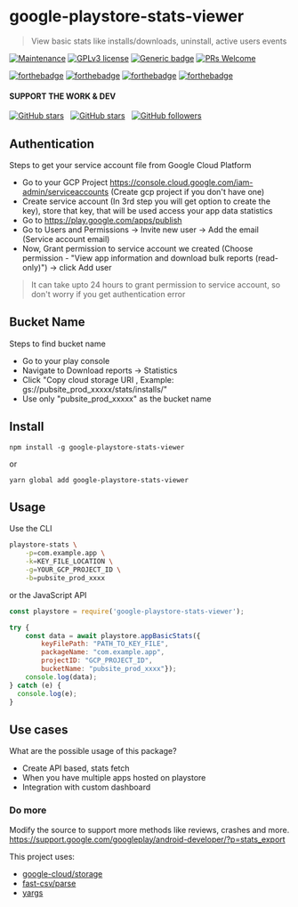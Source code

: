 # google-playstore-stats-viewer

> View basic stats like installs/downloads, uninstall, active users events

[![Maintenance](https://img.shields.io/badge/Maintained%3F-YES-blueviolet.svg)](#)
[![GPLv3 license](https://img.shields.io/badge/License-MIT-red.svg)](LICENSE)
[![Generic badge](https://img.shields.io/badge/Stable-YES-<COLOR>.svg)](#)
[![PRs Welcome](https://img.shields.io/badge/PRs-welcome-brightgreen.svg?style=flat-square)](#)

[![forthebadge](https://forthebadge.com/images/badges/built-with-love.svg)](#)
[![forthebadge](https://forthebadge.com/images/badges/makes-people-smile.svg)](#)
[![forthebadge](https://forthebadge.com/images/badges/powered-by-electricity.svg)](#)
[![forthebadge](https://forthebadge.com/images/badges/ages-12.svg)](#)



#### SUPPORT THE WORK & DEV

[![GitHub stars](https://img.shields.io/github/forks/satyajiit/google-playstore-stats-viewer?style=social)](https://github.com/satyajiit/google-playstore-stats-viewer/network) &nbsp;
[![GitHub stars](https://img.shields.io/github/stars/satyajiit/google-playstore-stats-viewer?style=social)](https://github.com/satyajiit/google-playstore-stats-viewer/stargazers)
&nbsp;
[![GitHub followers](https://img.shields.io/github/followers/satyajiit?style=social&label=Follow&maxAge=2592000)](https://github.com/satyajiit?tab=followers)

## Authentication

Steps to get your service account file from Google Cloud Platform

- Go to your GCP Project https://console.cloud.google.com/iam-admin/serviceaccounts (Create gcp project if you don't have one)
- Create service account (In 3rd step you will get option to create the key), store that key, that will be used access your app data statistics
- Go to https://play.google.com/apps/publish
- Go to Users and Permissions -> Invite new user -> Add the email (Service account email)
- Now, Grant permission to service account we created (Choose permission - "View app information and download bulk reports (read-only)") -> click Add user 

> It can take upto 24 hours to grant permission to service account, so don't worry if you get authentication error

## Bucket Name

Steps to find bucket name

- Go to your play console
- Navigate to Download reports -> Statistics 
- Click "Copy cloud storage URI , Example: gs://pubsite_prod_xxxxx/stats/installs/"
- Use only "pubsite_prod_xxxxx" as the bucket name

## Install

```
npm install -g google-playstore-stats-viewer
```

or

```
yarn global add google-playstore-stats-viewer
```

## Usage

Use the CLI

```bash
playstore-stats \
    -p=com.example.app \
    -k=KEY_FILE_LOCATION \
    -g=YOUR_GCP_PROJECT_ID \
    -b=pubsite_prod_xxxx
```

or the JavaScript API

```javascript
const playstore = require('google-playstore-stats-viewer');

try {
    const data = await playstore.appBasicStats({
        keyFilePath: "PATH_TO_KEY_FILE",
        packageName: "com.example.app",
        projectID: "GCP_PROJECT_ID",
        bucketName: "pubsite_prod_xxxx"});
    console.log(data);
} catch (e) {
  console.log(e);
}
```


## Use cases

What are the possible usage of this package?

- Create API based, stats fetch
- When you have multiple apps hosted on playstore
- Integration with custom dashboard


### Do more
Modify the source to support more methods like reviews, crashes and more.
https://support.google.com/googleplay/android-developer/?p=stats_export

This project uses:
- [google-cloud/storage](https://www.npmjs.com/package/@google-cloud/storage)
- [fast-csv/parse](https://www.npmjs.com/package/@fast-csv/parse)
- [yargs](https://www.npmjs.com/package/vargs)